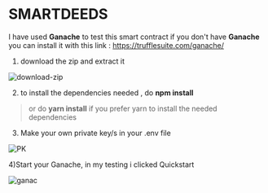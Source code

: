 # SMARTDEEDS
I have used **Ganache** to test this smart contract if you don't have **Ganache**
you can install it with this link
: https://trufflesuite.com/ganache/


1) download the zip and extract it 
 

![download-zip](https://github.com/Kneel-soN/SMARTDEEDS/assets/125803337/6c5bc73a-a623-4315-a874-606dde8dfad0)

2) to install the dependencies needed 
, do **npm install** 
 > or do **yarn install** if you prefer yarn to install the needed dependencies

3) Make your own private key/s in your .env file
  
![PK](https://github.com/Kneel-soN/SMARTDEEDS/assets/125803337/2eb7b4de-3bcd-4c5b-94a9-b54eb3d58fc5)

4)Start your Ganache, in my testing i clicked Quickstart

![ganac](https://github.com/Kneel-soN/SMARTDEEDS/assets/125803337/e7065c6b-fc9a-4ec1-a9c2-b10fe2d51b55)

